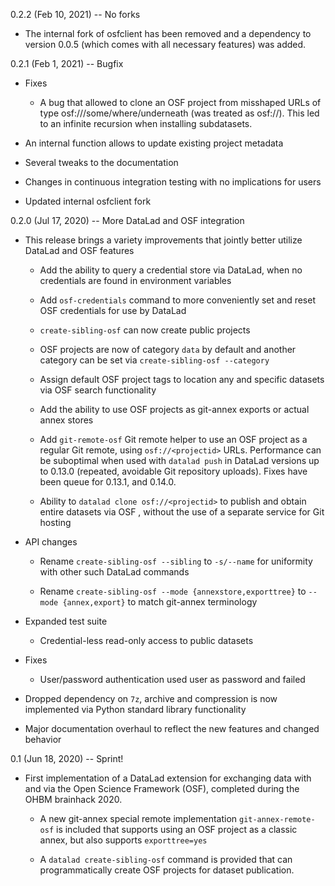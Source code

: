 0.2.2 (Feb 10, 2021) -- No forks

- The internal fork of osfclient has been removed and a dependency to
  version 0.0.5 (which comes with all necessary features) was added.


0.2.1 (Feb 1, 2021) -- Bugfix

- Fixes

  - A bug that allowed to clone an OSF project from misshaped URLs of type
    osf://<project id>/some/where/underneath (was treated as osf://<project
    id>).
    This led to an infinite recursion when installing subdatasets.

- An internal function allows to update existing project metadata

- Several tweaks to the documentation

- Changes in continuous integration testing with no implications for users

- Updated internal osfclient fork


0.2.0 (Jul 17, 2020) -- More DataLad and OSF integration

- This release brings a variety improvements that jointly better utilize
  DataLad and OSF features

  - Add the ability to query a credential store via DataLad, when no
    credentials are found in environment variables

  - Add `osf-credentials` command to more conveniently set and reset
    OSF credentials for use by DataLad

  - `create-sibling-osf` can now create public projects

  - OSF projects are now of category `data` by default and another category
    can be set via `create-sibling-osf --category`

  - Assign default OSF project tags to location any and specific datasets
    via OSF search functionality

  - Add the ability to use OSF projects as git-annex exports or actual annex
    stores

  - Add `git-remote-osf` Git remote helper to use an OSF project as a regular
    Git remote, using `osf://<projectid>` URLs. Performance can be suboptimal
    when used with `datalad push` in DataLad versions up to 0.13.0 (repeated,
    avoidable Git repository uploads). Fixes have been queue for 0.13.1, and
    0.14.0.

  - Ability to `datalad clone osf://<projectid>` to publish and obtain entire
    datasets via OSF , without the use of a separate service for Git hosting

- API changes

  - Rename `create-sibling-osf --sibling` to `-s/--name` for uniformity with
    other such DataLad commands

  - Rename `create-sibling-osf --mode {annexstore,exporttree}` to
    `--mode {annex,export}` to match git-annex terminology

- Expanded test suite

  - Credential-less read-only access to public datasets

- Fixes

  - User/password authentication used user as password and failed

- Dropped dependency on `7z`, archive and compression is now implemented via
  Python standard library functionality

- Major documentation overhaul to reflect the new features and changed behavior


0.1 (Jun 18, 2020) -- Sprint!

- First implementation of a DataLad extension for exchanging data with and
  via the Open Science Framework (OSF), completed during the OHBM brainhack
  2020.

  - A new git-annex special remote implementation `git-annex-remote-osf`
    is included that supports using an OSF project as a classic annex,
    but also supports `exporttree=yes`

  - A `datalad create-sibling-osf` command is provided that can
    programmatically create OSF projects for dataset publication.
